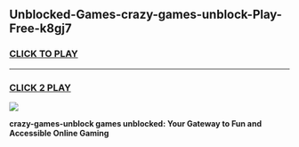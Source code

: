 
## Unblocked-Games-crazy-games-unblock-Play-Free-k8gj7
<h3>
<a href="https://premium76.site?title=crazy-games-unblock&ref=18A1">CLICK TO PLAY</a></h3>
<hr>

<h3>
<a href="https://premium76.site?title=crazy-games-unblock&ref=18A1">CLICK 2 PLAY</a>
  
</h3>

<a href="https://premium76.site?title=crazy-games-unblock&ref=18A1"><img src="https://clearcache.store/games.png"></a>


**crazy-games-unblock games unblocked: Your Gateway to Fun and Accessible Online Gaming**
